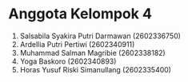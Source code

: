 # Anggota Kelompok 4
1. Salsabila Syakira Putri Darmawan  (2602336750)
2. Ardellia Putri Pertiwi (2602340911)
3. Muhammad Salman Magribie (2602338182)
4. Yoga Baskoro (2602340893)
5. Horas Yusuf Riski Simanullang (2602335400)
